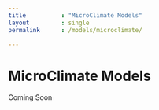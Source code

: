 ```yaml
---
title          : "MicroClimate Models"
layout         : single
permalink      : /models/microclimate/

---
```

<h1>MicroClimate Models</h1>


<p>
Coming Soon
